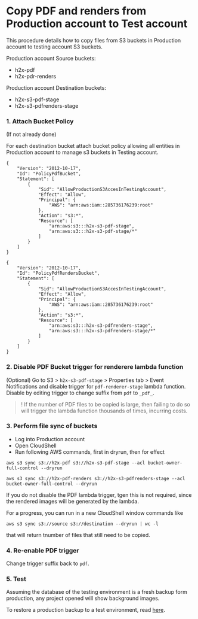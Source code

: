 # Copy PDF and renders from Production account to Test account

This procedure details how to copy files from S3 buckets in Production account to testing account S3 buckets.

Production account Source buckets:
* h2x-pdf
* h2x-pdr-renders  

Production account Destination buckets:
* h2x-s3-pdf-stage
* h2x-s3-pdfrenders-stage

### 1. Attach Bucket Policy
(If not already done)

For each destination bucket attach bucket policy allowing all entities in Production account to manage s3 buckets in Testing account.

```
{
    "Version": "2012-10-17",
    "Id": "PolicyPdfBucket",
    "Statement": [
        {
            "Sid": "AllowProductionS3AccesInTestingAccount",
            "Effect": "Allow",
            "Principal": {
                "AWS": "arn:aws:iam::285736176239:root"
            },
            "Action": "s3:*",
            "Resource": [
                "arn:aws:s3:::h2x-s3-pdf-stage",
                "arn:aws:s3:::h2x-s3-pdf-stage/*"
            ]
        }
    ]
}
```

```
{
    "Version": "2012-10-17",
    "Id": "PolicyPdfRendersBucket",
    "Statement": [
        {
            "Sid": "AllowProductionS3AccesInTestingAccount",
            "Effect": "Allow",
            "Principal": {
                "AWS": "arn:aws:iam::285736176239:root"
            },
            "Action": "s3:*",
            "Resource": [
                "arn:aws:s3:::h2x-s3-pdfrenders-stage",
                "arn:aws:s3:::h2x-s3-pdfrenders-stage/*"
            ]
        }
    ]
}
```

### 2. Disable PDF Bucket trigger for renderere lambda function
(Optional)
Go to S3 > `h2x-s3-pdf-stage` > Properties tab > Event Notifications and disable trigger for `pdf-renderer-stage` lambda function. Disable by editing trigger to change suffix from `pdf` to `_pdf_`.

> ! If the number of PDF files to be copied is large, then failing to do so will trigger the lambda function thousands of times, incurring costs.

### 3. Perform file sync of buckets

* Log into Production account
* Open CloudShell
* Run following AWS commands, first in dryrun, then for effect

```
aws s3 sync s3://h2x-pdf s3://h2x-s3-pdf-stage --acl bucket-owner-full-control --dryrun
```

```
aws s3 sync s3://h2x-pdf-renders s3://h2x-s3-pdfrenders-stage --acl bucket-owner-full-control --dryrun
```
If you do not disable the PDF lambda trigger, tgen this is not required, since the rendered images will be generated by the lambda.

For a progress, you can run in a new CloudShell window commands like 
```
aws s3 sync s3://source s3://destination --dryrun | wc -l
```
that will return tnumber of files that still need to be copied.

### 4. Re-enable PDF trigger
Change trigger suffix back to `pdf`.

### 5. Test
Assuming the database of the testing environment is a fresh backup form production, any project opened will show background images.

To restore a production backup to a test environment, read [here](./restore-production-backup-to-a-test-environment.md).
